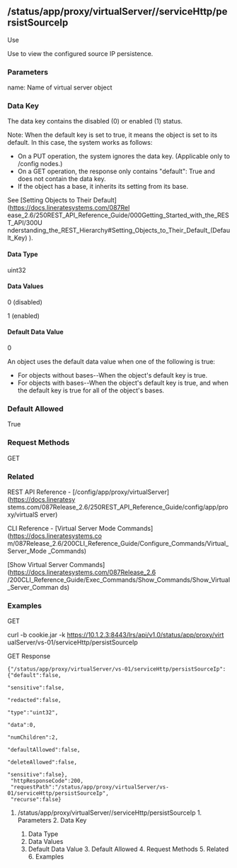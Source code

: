 ## /status/app/proxy/virtualServer/<name>/serviceHttp/persistSourceIp

Use

Use to view the configured source IP persistence.

### Parameters

name: Name of virtual server object

### Data Key

The data key contains the disabled (0) or enabled (1) status.

Note: When the default key is set to true, it means the object is set to its
default. In this case, the system works as follows:

  * On a PUT operation, the system ignores the data key. (Applicable only to /config nodes.)
  * On a GET operation, the response only contains "default": True and does not contain the data key.
  * If the object has a base, it inherits its setting from its base.

See [Setting Objects to Their Default](https://docs.lineratesystems.com/087Rel
ease_2.6/250REST_API_Reference_Guide/000Getting_Started_with_the_REST_API/300U
nderstanding_the_REST_Hierarchy#Setting_Objects_to_Their_Default_(Default_Key)
).

#### Data Type

uint32

#### Data Values

0 (disabled)

1 (enabled)

#### Default Data Value

0

An object uses the default data value when one of the following is true:

  * For objects without bases--When the object's default key is true.
  * For objects with bases--When the object's default key is true, and when the default key is true for all of the object's bases.

### Default Allowed

True

### Request Methods

GET

### Related

REST API Reference - [/config/app/proxy/virtualServer](https://docs.lineratesy
stems.com/087Release_2.6/250REST_API_Reference_Guide/config/app/proxy/virtualS
erver)

CLI Reference - [Virtual Server Mode Commands](https://docs.lineratesystems.co
m/087Release_2.6/200CLI_Reference_Guide/Configure_Commands/Virtual_Server_Mode
_Commands)

[Show Virtual Server Commands](https://docs.lineratesystems.com/087Release_2.6
/200CLI_Reference_Guide/Exec_Commands/Show_Commands/Show_Virtual_Server_Comman
ds)

### Examples

GET

curl -b cookie.jar -k https://10.1.2.3:8443/lrs/api/v1.0/status/app/proxy/virt
ualServer/vs-01/serviceHttp/persistSourceIp

GET Response

    
    
    {"/status/app/proxy/virtualServer/vs-01/serviceHttp/persistSourceIp":{"default":false,
                                                                          "sensitive":false,
                                                                          "redacted":false,
                                                                          "type":"uint32",
                                                                          "data":0,
                                                                          "numChildren":2,
                                                                          "defaultAllowed":false,
                                                                          "deleteAllowed":false,
                                                                          "sensitive":false},
     "httpResponseCode":200,
     "requestPath":"/status/app/proxy/virtualServer/vs-01/serviceHttp/persistSourceIp",
     "recurse":false}
    

  1. /status/app/proxy/virtualServer/<name>/serviceHttp/persistSourceIp
    1. Parameters
    2. Data Key
      1. Data Type
      2. Data Values
      3. Default Data Value
    3. Default Allowed
    4. Request Methods
    5. Related
    6. Examples

